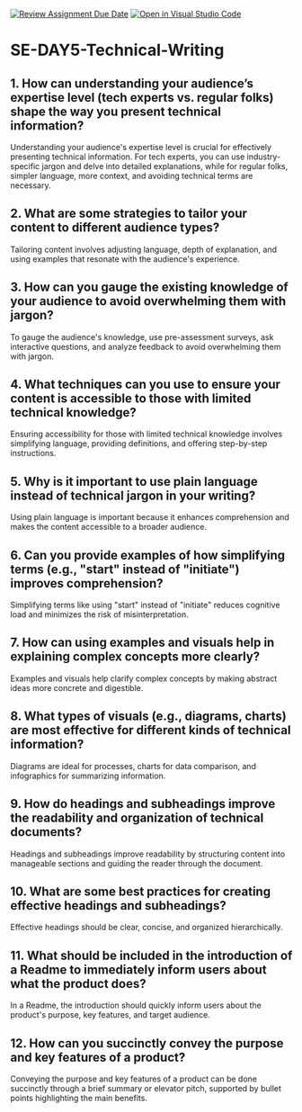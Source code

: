 [![Review Assignment Due Date](https://classroom.github.com/assets/deadline-readme-button-22041afd0340ce965d47ae6ef1cefeee28c7c493a6346c4f15d667ab976d596c.svg)](https://classroom.github.com/a/zsAR-pyY)
[![Open in Visual Studio Code](https://classroom.github.com/assets/open-in-vscode-2e0aaae1b6195c2367325f4f02e2d04e9abb55f0b24a779b69b11b9e10269abc.svg)](https://classroom.github.com/online_ide?assignment_repo_id=15649983&assignment_repo_type=AssignmentRepo)
# SE-DAY5-Technical-Writing
## 1. How can understanding your audience’s expertise level (tech experts vs. regular folks) shape the way you present technical information?

Understanding your audience's expertise level is crucial for effectively presenting technical information. For tech experts, you can use industry-specific jargon and delve into detailed explanations, while for regular folks, simpler language, more context, and avoiding technical terms are necessary.

## 2. What are some strategies to tailor your content to different audience types?

Tailoring content involves adjusting language, depth of explanation, and using examples that resonate with the audience's experience.

## 3. How can you gauge the existing knowledge of your audience to avoid overwhelming them with jargon?

To gauge the audience's knowledge, use pre-assessment surveys, ask interactive questions, and analyze feedback to avoid overwhelming them with jargon.

## 4. What techniques can you use to ensure your content is accessible to those with limited technical knowledge?

Ensuring accessibility for those with limited technical knowledge involves simplifying language, providing definitions, and offering step-by-step instructions.

## 5. Why is it important to use plain language instead of technical jargon in your writing?

Using plain language is important because it enhances comprehension and makes the content accessible to a broader audience.

## 6. Can you provide examples of how simplifying terms (e.g., "start" instead of "initiate") improves comprehension?

Simplifying terms like using "start" instead of "initiate" reduces cognitive load and minimizes the risk of misinterpretation.

## 7. How can using examples and visuals help in explaining complex concepts more clearly?

Examples and visuals help clarify complex concepts by making abstract ideas more concrete and digestible.

## 8. What types of visuals (e.g., diagrams, charts) are most effective for different kinds of technical information?

Diagrams are ideal for processes, charts for data comparison, and infographics for summarizing information.

## 9. How do headings and subheadings improve the readability and organization of technical documents?

Headings and subheadings improve readability by structuring content into manageable sections and guiding the reader through the document.

## 10. What are some best practices for creating effective headings and subheadings?

Effective headings should be clear, concise, and organized hierarchically.

## 11. What should be included in the introduction of a Readme to immediately inform users about what the product does?

In a Readme, the introduction should quickly inform users about the product's purpose, key features, and target audience.

## 12. How can you succinctly convey the purpose and key features of a product?

Conveying the purpose and key features of a product can be done succinctly through a brief summary or elevator pitch, supported by bullet points highlighting the main benefits.

